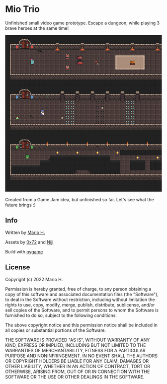 Mio Trio
======
Unfinished small video game prototype. Escape a dungeon, while playing 3 brave heroes at the same time!

![Concept Art](concept.png)

Created from a Game Jam idea, but unfinished so far. Let's see what the future brings :)


Info
------
Written by [Mario H.](https://github.com/marifoo)

Assets by [0x72](https://0x72.itch.io/dungeontileset-ii) and [Niji](https://nijikokun.itch.io/dungeontileset-ii-extended)

Build with [pygame](https://www.pygame.org)


License
------
Copyright (c) 2022 Mario H.

Permission is hereby granted, free of charge, to any person obtaining a copy
of this software and associated documentation files (the "Software"), to deal
in the Software without restriction, including without limitation the rights
to use, copy, modify, merge, publish, distribute, sublicense, and/or sell
copies of the Software, and to permit persons to whom the Software is
furnished to do so, subject to the following conditions:

The above copyright notice and this permission notice shall be included in all
copies or substantial portions of the Software.

THE SOFTWARE IS PROVIDED "AS IS", WITHOUT WARRANTY OF ANY KIND, EXPRESS OR
IMPLIED, INCLUDING BUT NOT LIMITED TO THE WARRANTIES OF MERCHANTABILITY,
FITNESS FOR A PARTICULAR PURPOSE AND NONINFRINGEMENT. IN NO EVENT SHALL THE
AUTHORS OR COPYRIGHT HOLDERS BE LIABLE FOR ANY CLAIM, DAMAGES OR OTHER
LIABILITY, WHETHER IN AN ACTION OF CONTRACT, TORT OR OTHERWISE, ARISING FROM,
OUT OF OR IN CONNECTION WITH THE SOFTWARE OR THE USE OR OTHER DEALINGS IN THE
SOFTWARE.